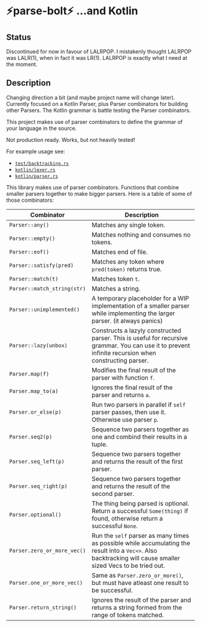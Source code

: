 # ⚡parse-bolt⚡ ...and Kotlin

## Status
Discontinued for now in favour of LALRPOP. I mistakenly thought LALRPOP was LALR(1), when in fact it was LR(1). LALRPOP is exactly what I need at the moment.


## Description
Changing direction a bit (and maybe project name will change later). Currently focused on a Kotlin Parser, plus Parser combinators for building other Parsers. The Kotlin grammar is battle testing the Parser combinators.

This project makes use of parser combinators to define the grammar of your language in the source.

Not production ready. Works, but not heavily tested!

For example usage see:

- [```test/backtracking.rs```](https://github.com/clinuxrulz/parse-bolt/blob/main/src/test/backtracking.rs)
- [```kotlin/lexer.rs```](https://github.com/clinuxrulz/parse-bolt/blob/main/src/kotlin/lexer.rs)
- [```kotlin/parser.rs```](https://github.com/clinuxrulz/parse-bolt/blob/main/src/kotlin/parser.rs)

This library makes use of parser combinators. Functions that combine smaller parsers together to make bigger parsers. Here is a table of some of those combinators:

| Combinator                      | Description                                                                                                                   |
| ------------------------------- | ----------------------------------------------------------------------------------------------------------------------------- |
| ```Parser::any()```             | Matches any single token.                                                                                                     |
| ```Parser::empty()```           | Matches nothing and consumes no tokens.                                                                                       |
| ```Parser::eof()```             | Matches end of file.                                                                                                          |
| ```Parser::satisfy(pred)```     | Matches any token where ```pred(token)``` returns true.                                                                       |
| ```Parser::match(t)```          | Matches token ```t```.                                                                                                        |
| ```Parser::match_string(str)``` | Matches a string.                                                                                                             |
| ```Parser::unimplemented()```   | A temporary placeholder for a WIP implementation of a smaller parser while implementing the larger parser. (it always panics) |
| ```Parser::lazy(unbox)```       | Constructs a lazyly constructed parser. This is useful for recursive grammar. You can use it to prevent infinite recursion when constructing parser. |
| ```Parser.map(f)```             | Modifies the final result of the parser with function ```f```.                                                                |
| ```Parser.map_to(a)```          | Ignores the final result of the parser and returns ```a```.                                                                   |
| ```Parser.or_else(p)```         | Run two parsers in parallel if ```self``` parser passes, then use it. Otherwise use parser ```p```.                           |
| ```Parser.seq2(p)```            | Sequence two parsers together as one and combind their results in a tuple.                                                    |
| ```Parser.seq_left(p)```        | Sequence two parsers together and returns the result of the first parser.                                                     |
| ```Parser.seq_right(p)```       | Sequence two parsers together and returns the result of the second parser.                                                    |
| ```Parser.optional()```         | The thing being parsed is optional. Return a successful ```Some(thing)``` if found, otherwise return a successful ```None```. |
| ```Parser.zero_or_more_vec()``` | Run the ```self``` parser as many times as possible while accumulating the result into a ```Vec<>```. Also backtracking will cause smaller sized Vecs to be tried out. |
| ```Parser.one_or_more_vec()```  | Same as ```Parser.zero_or_more()```, but must have atleast one result to be successful.                                       |
| ```Parser.return_string()```    | Ignores the result of the parser and returns a string formed from the range of tokens matched.                                |
